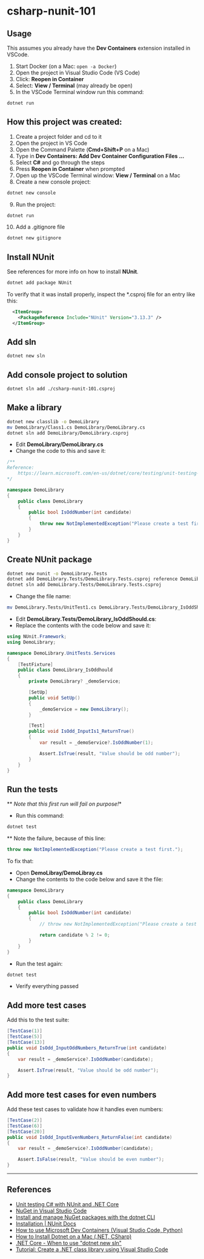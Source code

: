 csharp-nunit-101
==

## Usage

This assumes you already have the **Dev Containers** extension installed in VSCode.

1. Start Docker (on a Mac: `open -a Docker`)
2. Open the project in Visual Studio Code (VS Code)
3. Click: **Reopen in Container**
4. Select: **View / Terminal** (may already be open)
5. In the VSCode Terminal window run this command:
```sh
dotnet run
```

## How this project was created:

1. Create a project folder and cd to it
2. Open the project in VS Code
3. Open the Command Palette (**Cmd+Shift+P** on a Mac)
4. Type in **Dev Containers: Add Dev Container Configuration Files ...**
5. Select **C#** and go through the steps
6. Press **Reopen in Container** when prompted
7. Open up the VSCode Terminal window:  **View / Terminal** on a Mac
8. Create a new console project:
```sh
dotnet new console
```
9. Run the project:
```sh
dotnet run
```
10. Add a .gitignore file
```sh
dotnet new gitignore
```

## Install NUnit

See references for more info on how to install **NUnit**.

```sh
dotnet add package NUnit
```

To verify that it was install properly, inspect the *.csproj file for an entry like this:

```xml
  <ItemGroup>
    <PackageReference Include="NUnit" Version="3.13.3" />
  </ItemGroup>
```

## Add sln

```sh
dotnet new sln
```

## Add console project to solution

```sh
dotnet sln add ./csharp-nunit-101.csproj
```

## Make a library

```sh
dotnet new classlib -o DemoLibrary
mv DemoLibrary/Class1.cs DemoLibrary/DemoLibrary.cs
dotnet sln add DemoLibrary/DemoLibrary.csproj
```

* Edit **DemoLibrary/DemoLibrary.cs**
* Change the code to this and save it:
```cs
/**
Reference: 
    https://learn.microsoft.com/en-us/dotnet/core/testing/unit-testing-with-nunit
*/

namespace DemoLibrary
{
    public class DemoLibrary
    {
        public bool IsOddNumber(int candidate)
        {
            throw new NotImplementedException("Please create a test first.");
        }
    }
}
```

## Create NUnit package

```sh
dotnet new nunit -o DemoLibrary.Tests
dotnet add DemoLibrary.Tests/DemoLibrary.Tests.csproj reference DemoLibrary/DemoLibrary.csproj
dotnet sln add DemoLibrary.Tests/DemoLibrary.Tests.csproj
```
* Change the file name:
```sh
mv DemoLibrary.Tests/UnitTest1.cs DemoLibrary.Tests/DemoLibrary_IsOddShould.cs
```
* Edit **DemoLibrary.Tests/DemoLibrary_IsOddShould.cs**:
* Replace the contents with the code below and save it:
```cs
using NUnit.Framework;
using DemoLibrary;

namespace DemoLibrary.UnitTests.Services
{
    [TestFixture]
    public class DemoLibrary_IsOddhould
    {
        private DemoLibrary? _demoService;

        [SetUp]
        public void SetUp()
        {
            _demoService = new DemoLibrary();
        }

        [Test]
        public void IsOdd_InputIs1_ReturnTrue()
        {
            var result = _demoService?.IsOddNumber(1);

            Assert.IsTrue(result, "Value should be odd number");
        }
    }
}
```

## Run the tests

** *Note that this first run will fail on purpose!**

* Run this command:

```sh
dotnet test
```

** Note the failure, because of this line:

```cs
throw new NotImplementedException("Please create a test first.");
```

To fix that:
* Open **DemoLibray/DemoLibray.cs**
* Change the contents to the code below and save it the file:
```cs
namespace DemoLibrary
{
    public class DemoLibrary
    {
        public bool IsOddNumber(int candidate)
        {
            // throw new NotImplementedException("Please create a test first.");

            return candidate % 2 != 0;
        }
    }
}
```
* Run the test again:
```sh
dotnet test
```
* Verify everything passed

## Add more test cases

Add this to the test suite:

```cs
[TestCase(1)]
[TestCase(5)]
[TestCase(13)]
public void IsOdd_InputOddNumbers_ReturnTrue(int candidate)
{
    var result = _demoService?.IsOddNumber(candidate);

    Assert.IsTrue(result, "Value should be odd number");
}
```

## Add more test cases for even numbers

Add these test cases to validate how it handles even numbers:

```cs
[TestCase(2)]
[TestCase(6)]
[TestCase(20)]
public void IsOdd_InputEvenNumbers_ReturnFalse(int candidate)
{
    var result = _demoService?.IsOddNumber(candidate);

    Assert.IsFalse(result, "Value should be even number");
}
```

* * *

## References

* [Unit testing C# with NUnit and .NET Core](https://learn.microsoft.com/en-us/dotnet/core/testing/unit-testing-with-nunit)
* [NuGet in Visual Studio Code](https://code.visualstudio.com/docs/csharp/package-management)
* [Install and manage NuGet packages with the dotnet CLI](https://learn.microsoft.com/en-us/nuget/consume-packages/install-use-packages-dotnet-cli)
* [Installation | NUnit Docs ](https://docs.nunit.org/articles/nunit/getting-started/installation.html)
* [How to use Microsoft Dev Containers (Visual Studio Code, Python)](https://scriptable.com/how-to-use-microsoft-dev-containers-python/)
* [How to Install Dotnet on a Mac (.NET, CSharp)](https://scriptable.com/how-to-install-dotnet-on-a-mac/)
* [.NET Core - When to use "dotnet new sln"](https://stackoverflow.com/questions/42730877/net-core-when-to-use-dotnet-new-sln)
* [Tutorial: Create a .NET class library using Visual Studio Code](https://learn.microsoft.com/en-us/dotnet/core/tutorials/library-with-visual-studio-code?pivots=dotnet-7-0)

